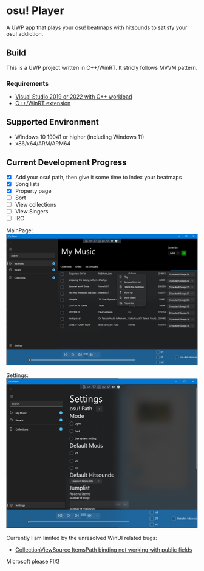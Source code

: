 # osu! Player
A UWP app that plays your osu! beatmaps with hitsounds to satisfy your osu! addiction.

## Build
This is a UWP project written in C++/WinRT. 
It stricly follows MVVM pattern.

### Requirements
- [Visual Studio 2019 or 2022 with C++ workload](https://visualstudio.microsoft.com/vs/)
- [C++/WinRT extension](https://marketplace.visualstudio.com/items?itemName=CppWinRTTeam.cppwinrt101804264)

## Supported Environment
- Windows 10 19041 or higher (including Windows 11)
- x86/x64/ARM/ARM64

## Current Development Progress
- [x] Add your osu! path, then give it some time to index your beatmaps
- [x] Song lists
- [x] Property page
- [ ] Sort
- [ ] View collections
- [ ] View Singers
- [ ] IRC

MainPage:
![](screenshots/MainPage.png)


Settings:
![](screenshots/Settings.png)

Currently I am limited by the unresolved WinUI related bugs:
- [CollectionViewSource ItemsPath binding not working with public fields](https://github.com/microsoft/microsoft-ui-xaml/issues/6619)

Microsoft please FIX!
